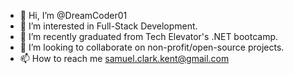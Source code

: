 - 👋 Hi, I’m @DreamCoder01
- 👀 I’m interested in Full-Stack Development.
- 🌱 I’m recently graduated from Tech Elevator's .NET bootcamp.
- 💞️ I’m looking to collaborate on non-profit/open-source projects.
- 📫 How to reach me samuel.clark.kent@gmail.com

<!---
DreamCoder01/DreamCoder01 is a ✨ special ✨ repository because its `README.md` (this file) appears on your GitHub profile.
You can click the Preview link to take a look at your changes.
--->

